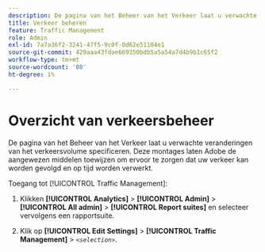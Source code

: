 ```yaml
---
description: De pagina van het Beheer van het Verkeer laat u verwachte veranderingen van het verkeersvolume specificeren. Deze montages laten Adobe de aangewezen middelen toewijzen om ervoor te zorgen dat uw verkeer kan worden gevolgd en op tijd worden verwerkt.
title: Verkeer beheren
feature: Traffic Management
role: Admin
exl-id: 7a7a36f2-3241-47f5-9c0f-0d62e51104e1
source-git-commit: 429aaa43fdae669350bdb5a5a54a7d4b9b1c65f2
workflow-type: tm+mt
source-wordcount: '80'
ht-degree: 1%

---
```


# Overzicht van verkeersbeheer

De pagina van het Beheer van het Verkeer laat u verwachte veranderingen van het verkeersvolume specificeren. Deze montages laten Adobe de aangewezen middelen toewijzen om ervoor te zorgen dat uw verkeer kan worden gevolgd en op tijd worden verwerkt.

Toegang tot [!UICONTROL Traffic Management]:

1. Klikken **[!UICONTROL Analytics]** > **[!UICONTROL Admin]** > **[!UICONTROL All admin]** > **[!UICONTROL Report suites]** en selecteer vervolgens een rapportsuite.

1. Klik op **[!UICONTROL Edit Settings]** > **[!UICONTROL Traffic Management]** > *`<selection>`*.
